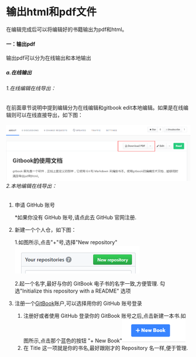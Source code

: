 # 输出html和pdf文件

在编辑完成后可以将编辑好的书籍输出为pdf和html。

#### 一：输出pdf

输出pdf可以分为在线输出和本地输出

##### a.在线输出

###### 1.在线编辑在线导出：

在前面章节说明中提到编辑分为在线编辑和gitbook edit本地编辑。如果是在线编辑则可以在线直接导出，如下图：

###### ![](/assets/import6.png)2.本地编辑在线导出：

1. 申请 GitHub 账号

   \*如果你没有 GitHub 账号,请点此去 GitHub 官网注册.

2. 新建一个个人仓，如下图：

   1.如图所示,点击"+"号,选择"New repository"                                                    ![](/assets/import8.png)

   2.起一个名字,最好与你的 GitBook 电子书的名字一致,方便管理. 勾选"Initialize this repository with a README"  选项

3. 注册一个[GitBook](https://www.gitbook.com/)账户,可以选择用你的 GitHub 账号登录  
   1. 注册好或者使用 GitHub 登录你的 GitBook 账号之后,点击新建一本书.如图所示,点击那个蓝色的按钮 "+ New  Book"![](/assets/import.png)
   2. 在 Title 这一项就是你的书名,最好跟刚才的 Repository 名一样,便于管理.
   



